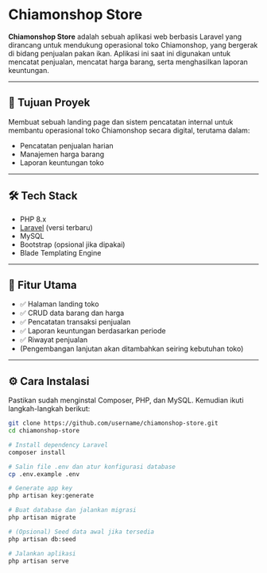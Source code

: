 # Chiamonshop Store

**Chiamonshop Store** adalah sebuah aplikasi web berbasis Laravel yang dirancang untuk mendukung operasional toko Chiamonshop, yang bergerak di bidang penjualan pakan ikan. Aplikasi ini saat ini digunakan untuk mencatat penjualan, mencatat harga barang, serta menghasilkan laporan keuntungan.

---

## 🎯 Tujuan Proyek

Membuat sebuah landing page dan sistem pencatatan internal untuk membantu operasional toko Chiamonshop secara digital, terutama dalam:

-   Pencatatan penjualan harian
-   Manajemen harga barang
-   Laporan keuntungan toko

---

## 🛠️ Tech Stack

-   PHP 8.x
-   [Laravel](https://laravel.com/) (versi terbaru)
-   MySQL
-   Bootstrap (opsional jika dipakai)
-   Blade Templating Engine

---

## 🚀 Fitur Utama

-   ✅ Halaman landing toko
-   ✅ CRUD data barang dan harga
-   ✅ Pencatatan transaksi penjualan
-   ✅ Laporan keuntungan berdasarkan periode
-   ✅ Riwayat penjualan
-   (Pengembangan lanjutan akan ditambahkan seiring kebutuhan toko)

---

## ⚙️ Cara Instalasi

Pastikan sudah menginstal Composer, PHP, dan MySQL. Kemudian ikuti langkah-langkah berikut:

```bash
git clone https://github.com/username/chiamonshop-store.git
cd chiamonshop-store

# Install dependency Laravel
composer install

# Salin file .env dan atur konfigurasi database
cp .env.example .env

# Generate app key
php artisan key:generate

# Buat database dan jalankan migrasi
php artisan migrate

# (Opsional) Seed data awal jika tersedia
php artisan db:seed

# Jalankan aplikasi
php artisan serve
```
